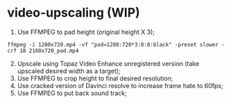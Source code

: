 # video-upscaling (WIP)

1. Use FFMPEG to pad height (original height X 3);
```
ffmpeg -i 1280x720.mp4 -vf "pad=1280:720*3:0:0:black" -preset slower -crf 18 2160x720_pad.mp4 
``` 
2. Upscale using Topaz Video Enhance unregistered version (take upscaled desired width as a target);
3. Use FFMPEG to crop height to final desired resolution;
4. Use cracked version of Davinci resolve to increase frame hate to 60fps;
5. Use FFMPEG to put back sound track;
